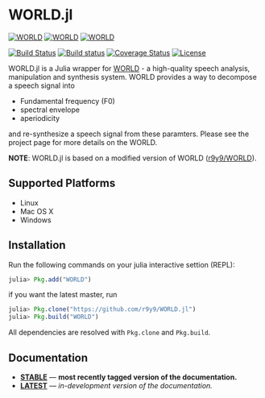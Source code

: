 # WORLD.jl

[![WORLD](http://pkg.julialang.org/badges/WORLD_0.3.svg)](http://pkg.julialang.org/?pkg=WORLD&ver=0.3)
[![WORLD](http://pkg.julialang.org/badges/WORLD_0.4.svg)](http://pkg.julialang.org/?pkg=WORLD&ver=0.4)
[![WORLD](http://pkg.julialang.org/badges/WORLD_0.5.svg)](http://pkg.julialang.org/?pkg=WORLD&ver=0.5)

[![Build Status](https://travis-ci.org/r9y9/WORLD.jl.svg?branch=master)](https://travis-ci.org/r9y9/WORLD.jl)
[![Build status](https://ci.appveyor.com/api/projects/status/j6xrcx8s6wyahacs/branch/master?svg=true)](https://ci.appveyor.com/project/r9y9/world-jl/branch/master)
[![Coverage Status](https://coveralls.io/repos/r9y9/WORLD.jl/badge.svg?branch=master)](https://coveralls.io/r/r9y9/WORLD.jl?branch=master)
[![License](http://img.shields.io/badge/license-MIT-brightgreen.svg?style=flat)](LICENSE.md)

WORLD.jl is a Julia wrapper for [WORLD](http://ml.cs.yamanashi.ac.jp/world/english/index.html) - a high-quality speech analysis, manipulation and synthesis system. WORLD provides a way to decompose a speech signal into

- Fundamental frequency (F0)
- spectral envelope
- aperiodicity

and re-synthesize a speech signal from these paramters. Please see the project page for more details on the WORLD.

**NOTE**: WORLD.jl is based on a modified version of WORLD ([r9y9/WORLD](https://github.com/r9y9/WORLD)).

## Supported Platforms

- Linux
- Mac OS X
- Windows

## Installation

Run the following commands on your julia interactive settion (REPL):

```julia
julia> Pkg.add("WORLD")
```

if you want the latest master, run

```julia
julia> Pkg.clone("https://github.com/r9y9/WORLD.jl")
julia> Pkg.build("WORLD")
```

All dependencies are resolved with `Pkg.clone` and `Pkg.build`.

## Documentation

- [**STABLE**][docs-stable-url] &mdash; **most recently tagged version of the documentation.**
- [**LATEST**][docs-latest-url] &mdash; *in-development version of the documentation.*

[docs-latest-url]: https://r9y9.github.io/WORLD.jl/latest
[docs-stable-url]: https://r9y9.github.io/WORLD.jl/stable
